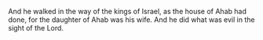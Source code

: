 And he walked in the way of the kings of Israel, as the house of Ahab had done, for the daughter of Ahab was his wife. And he did what was evil in the sight of the Lord.

